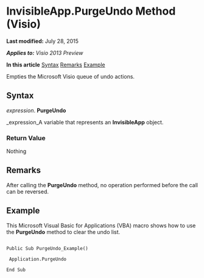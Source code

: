 
# InvisibleApp.PurgeUndo Method (Visio)

 **Last modified:** July 28, 2015

 _**Applies to:** Visio 2013 Preview_

 **In this article**
 [Syntax](#sectionSection0)
 [Remarks](#sectionSection1)
 [Example](#sectionSection2)


Empties the Microsoft Visio queue of undo actions.

## Syntax
<a name="sectionSection0"> </a>

 _expression_. **PurgeUndo**

 _expression_A variable that represents an  **InvisibleApp** object.


### Return Value

Nothing


## Remarks
<a name="sectionSection1"> </a>

After calling the  **PurgeUndo** method, no operation performed before the call can be reversed.


## Example
<a name="sectionSection2"> </a>

This Microsoft Visual Basic for Applications (VBA) macro shows how to use the  **PurgeUndo** method to clear the undo list.


```
 
Public Sub PurgeUndo_Example() 
 
 Application.PurgeUndo 
 
End Sub 

```

